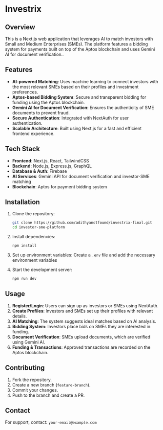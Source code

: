 # Investrix

## Overview
This is a Next.js web application that leverages AI to match investors with Small and Medium Enterprises (SMEs). The platform features a bidding system for payments built on top of the Aptos blockchain and uses Gemini AI for document verification..

## Features
- **AI-powered Matching**: Uses machine learning to connect investors with the most relevant SMEs based on their profiles and investment preferences.
- **Aptos-based Bidding System**: Secure and transparent bidding for funding using the Aptos blockchain.
- **Gemini AI for Document Verification**: Ensures the authenticity of SME documents to prevent fraud.
- **Secure Authentication**: Integrated with NextAuth for user authentication.
- **Scalable Architecture**: Built using Next.js for a fast and efficient frontend experience.

## Tech Stack
- **Frontend**: Next.js, React, TailwindCSS
- **Backend**: Node.js, Express.js, GraphQL
- **Database & Auth**: Firebase
- **AI Services**: Gemini API for document verification and investor-SME matching
- **Blockchain**: Aptos for payment bidding system

## Installation

1. Clone the repository:
   ```sh
   git clone https://github.com/adithyanotfound/investrix-final.git
   cd investor-sme-platform
   ```
2. Install dependencies:
   ```sh
   npm install
   ```
3. Set up environment variables:
   Create a `.env` file and add the necessary environment variables

4. Start the development server:
   ```sh
   npm run dev
   ```

## Usage
1. **Register/Login**: Users can sign up as investors or SMEs using NextAuth.
2. **Create Profiles**: Investors and SMEs set up their profiles with relevant details.
3. **AI Matching**: The system suggests ideal matches based on AI analysis.
4. **Bidding System**: Investors place bids on SMEs they are interested in funding.
5. **Document Verification**: SMEs upload documents, which are verified using Gemini AI.
6. **Funding & Transactions**: Approved transactions are recorded on the Aptos blockchain.

## Contributing
1. Fork the repository.
2. Create a new branch (`feature-branch`).
3. Commit your changes.
4. Push to the branch and create a PR.

## Contact
For support, contact: `your-email@example.com`
